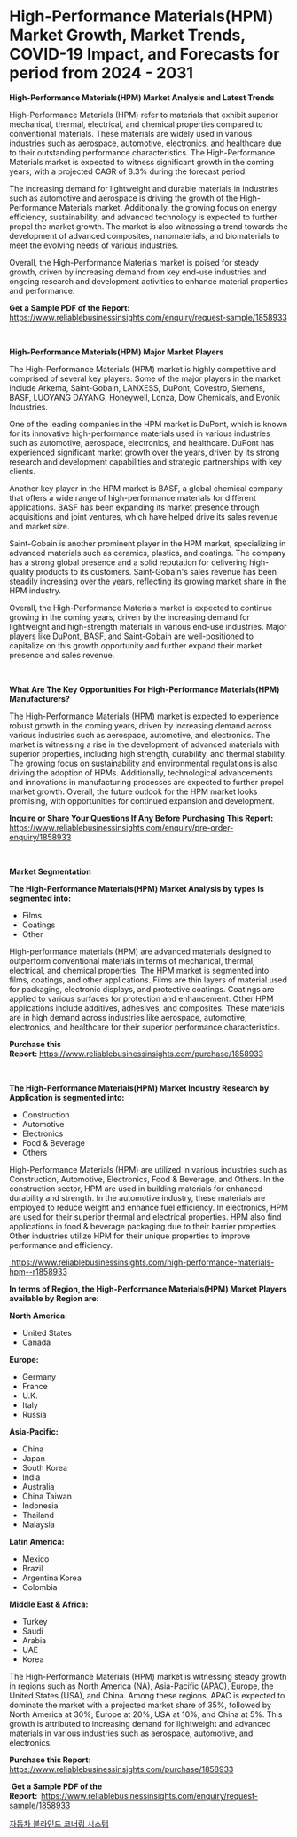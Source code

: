 <p><h1>High-Performance Materials(HPM) Market Growth, Market Trends, COVID-19 Impact, and Forecasts for period from 2024 - 2031</h1></p><p><strong>High-Performance Materials(HPM) Market Analysis and Latest Trends</strong></p>
<p><p>High-Performance Materials (HPM) refer to materials that exhibit superior mechanical, thermal, electrical, and chemical properties compared to conventional materials. These materials are widely used in various industries such as aerospace, automotive, electronics, and healthcare due to their outstanding performance characteristics. The High-Performance Materials market is expected to witness significant growth in the coming years, with a projected CAGR of 8.3% during the forecast period.</p><p>The increasing demand for lightweight and durable materials in industries such as automotive and aerospace is driving the growth of the High-Performance Materials market. Additionally, the growing focus on energy efficiency, sustainability, and advanced technology is expected to further propel the market growth. The market is also witnessing a trend towards the development of advanced composites, nanomaterials, and biomaterials to meet the evolving needs of various industries.</p><p>Overall, the High-Performance Materials market is poised for steady growth, driven by increasing demand from key end-use industries and ongoing research and development activities to enhance material properties and performance.</p></p>
<p><strong>Get a Sample PDF of the Report:&nbsp;</strong> <a href="https://www.reliablebusinessinsights.com/enquiry/request-sample/1858933">https://www.reliablebusinessinsights.com/enquiry/request-sample/1858933</a></p>
<p>&nbsp;</p>
<p><strong>High-Performance Materials(HPM) Major Market Players</strong></p>
<p><p>The High-Performance Materials (HPM) market is highly competitive and comprised of several key players. Some of the major players in the market include Arkema, Saint-Gobain, LANXESS, DuPont, Covestro, Siemens, BASF, LUOYANG DAYANG, Honeywell, Lonza, Dow Chemicals, and Evonik Industries.</p><p>One of the leading companies in the HPM market is DuPont, which is known for its innovative high-performance materials used in various industries such as automotive, aerospace, electronics, and healthcare. DuPont has experienced significant market growth over the years, driven by its strong research and development capabilities and strategic partnerships with key clients.</p><p>Another key player in the HPM market is BASF, a global chemical company that offers a wide range of high-performance materials for different applications. BASF has been expanding its market presence through acquisitions and joint ventures, which have helped drive its sales revenue and market size.</p><p>Saint-Gobain is another prominent player in the HPM market, specializing in advanced materials such as ceramics, plastics, and coatings. The company has a strong global presence and a solid reputation for delivering high-quality products to its customers. Saint-Gobain's sales revenue has been steadily increasing over the years, reflecting its growing market share in the HPM industry.</p><p>Overall, the High-Performance Materials market is expected to continue growing in the coming years, driven by the increasing demand for lightweight and high-strength materials in various end-use industries. Major players like DuPont, BASF, and Saint-Gobain are well-positioned to capitalize on this growth opportunity and further expand their market presence and sales revenue.</p></p>
<p>&nbsp;</p>
<p><strong>What Are The Key Opportunities For High-Performance Materials(HPM) Manufacturers?</strong></p>
<p><p>The High-Performance Materials (HPM) market is expected to experience robust growth in the coming years, driven by increasing demand across various industries such as aerospace, automotive, and electronics. The market is witnessing a rise in the development of advanced materials with superior properties, including high strength, durability, and thermal stability. The growing focus on sustainability and environmental regulations is also driving the adoption of HPMs. Additionally, technological advancements and innovations in manufacturing processes are expected to further propel market growth. Overall, the future outlook for the HPM market looks promising, with opportunities for continued expansion and development.</p></p>
<p><strong>Inquire or Share Your Questions If Any Before Purchasing This Report:</strong> <a href="https://www.reliablebusinessinsights.com/enquiry/pre-order-enquiry/1858933">https://www.reliablebusinessinsights.com/enquiry/pre-order-enquiry/1858933</a></p>
<p>&nbsp;</p>
<p><strong>Market Segmentation</strong></p>
<p><strong>The High-Performance Materials(HPM) Market Analysis by types is segmented into:</strong></p>
<p><ul><li>Films</li><li>Coatings</li><li>Other</li></ul></p>
<p><p>High-performance materials (HPM) are advanced materials designed to outperform conventional materials in terms of mechanical, thermal, electrical, and chemical properties. The HPM market is segmented into films, coatings, and other applications. Films are thin layers of material used for packaging, electronic displays, and protective coatings. Coatings are applied to various surfaces for protection and enhancement. Other HPM applications include additives, adhesives, and composites. These materials are in high demand across industries like aerospace, automotive, electronics, and healthcare for their superior performance characteristics.</p></p>
<p><strong>Purchase this Report:&nbsp;</strong><a href="https://www.reliablebusinessinsights.com/purchase/1858933">https://www.reliablebusinessinsights.com/purchase/1858933</a></p>
<p>&nbsp;</p>
<p><strong>The High-Performance Materials(HPM) Market Industry Research by Application is segmented into:</strong></p>
<p><ul><li>Construction</li><li>Automotive</li><li>Electronics</li><li>Food & Beverage</li><li>Others</li></ul></p>
<p><p>High-Performance Materials (HPM) are utilized in various industries such as Construction, Automotive, Electronics, Food & Beverage, and Others. In the construction sector, HPM are used in building materials for enhanced durability and strength. In the automotive industry, these materials are employed to reduce weight and enhance fuel efficiency. In electronics, HPM are used for their superior thermal and electrical properties. HPM also find applications in food & beverage packaging due to their barrier properties. Other industries utilize HPM for their unique properties to improve performance and efficiency.</p></p>
<p><a href="https://www.reliablebusinessinsights.com/high-performance-materials-hpm--r1858933">&nbsp;https://www.reliablebusinessinsights.com/high-performance-materials-hpm--r1858933</a></p>
<p><strong>In terms of Region, the High-Performance Materials(HPM) Market Players available by Region are:</strong></p>
<p>
    <p> <strong> North America: </strong>
        <ul>
            <li>United States</li>
            <li>Canada</li>
        </ul>
        </p> 
    <p> <strong> Europe: </strong>
        <ul>
            <li>Germany</li>
            <li>France</li>
            <li>U.K.</li>
            <li>Italy</li>
            <li>Russia</li>
        </ul>
        </p> 
    <p> <strong> Asia-Pacific: </strong>
        <ul>
            <li>China</li>
            <li>Japan</li>
            <li>South Korea</li>
            <li>India</li>
            <li>Australia</li>
            <li>China Taiwan</li>
            <li>Indonesia</li>
            <li>Thailand</li>
            <li>Malaysia</li>
        </ul>
        </p> 
    <p> <strong> Latin America: </strong>
        <ul>
            <li>Mexico</li>
            <li>Brazil</li>
            <li>Argentina Korea</li>
            <li>Colombia</li>
        </ul>
        </p> 
    <p> <strong> Middle East & Africa: </strong>
        <ul>
            <li>Turkey</li>
            <li>Saudi</li>
            <li>Arabia</li>
            <li>UAE</li>
            <li>Korea</li>
        </ul>
    </p>
    </p>
<p><p>The High-Performance Materials (HPM) market is witnessing steady growth in regions such as North America (NA), Asia-Pacific (APAC), Europe, the United States (USA), and China. Among these regions, APAC is expected to dominate the market with a projected market share of 35%, followed by North America at 30%, Europe at 20%, USA at 10%, and China at 5%. This growth is attributed to increasing demand for lightweight and advanced materials in various industries such as aerospace, automotive, and electronics.</p></p>
<p><strong>Purchase this Report: </strong><a href="https://www.reliablebusinessinsights.com/purchase/1858933">https://www.reliablebusinessinsights.com/purchase/1858933</a></p>
<p>&nbsp;<strong>Get a Sample PDF of the Report:&nbsp;&nbsp;</strong><a href="https://www.reliablebusinessinsights.com/enquiry/request-sample/1858933">https://www.reliablebusinessinsights.com/enquiry/request-sample/1858933</a></p>
<p><strong></strong></p>
<p><p><a href="https://medium.com/@ethawolf/%EC%9E%90%EB%8F%99%EC%B0%A8-%EB%B8%94%EB%9D%BC%EC%9D%B8%EB%93%9C-%EC%BD%94%EB%84%88%EB%A7%81-%EC%8B%9C%EC%8A%A4%ED%85%9C-%EC%8B%9C%EC%9E%A5-%EC%A0%90%EC%9C%A0%EC%9C%A8-%EB%B0%8F-%EC%8B%9C%EC%9E%A5-%EB%B6%84%EC%84%9D-%EC%84%B1%EC%9E%A5-%EC%B6%94%EC%84%B8-%EB%B0%8F-2024%EB%85%84%EB%B6%80%ED%84%B0-2031%EB%85%84%EA%B9%8C%EC%A7%80%EC%9D%98-%EC%98%88%EC%B8%A1-8ae8334eb27e">자동차 블라인드 코너링 시스템</a></p></p>